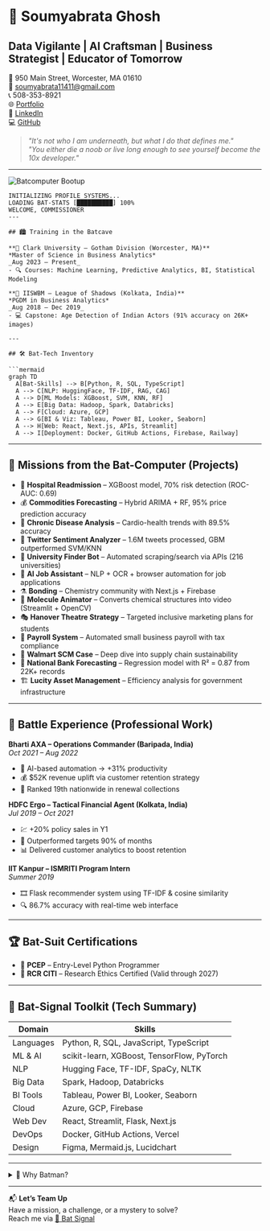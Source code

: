 
# 🦇 Soumyabrata Ghosh  
## Data Vigilante | AI Craftsman | Business Strategist | Educator of Tomorrow

📍 950 Main Street, Worcester, MA 01610  
📧 [soumyabrata11411@gmail.com](mailto:soumyabrata11411@gmail.com)  
📞 508-353-8921  
🌐 [Portfolio](https://soghosh719.github.io/Soumya_Portfolio/#home)  
💼 [LinkedIn](https://www.linkedin.com/in/soumyabrata-ghosh-205673290/)  
💻 [GitHub](https://github.com/SoGhosh719)

> _"It's not who I am underneath, but what I do that defines me."_  
> _"You either die a noob or live long enough to see yourself become the 10x developer."_

---
![Batcomputer Bootup](https://i.imgur.com/Ezras4S.png)

```Batcomputer
INITIALIZING PROFILE SYSTEMS...
LOADING BAT-STATS [██████████] 100%
WELCOME, COMMISSIONER
---

## 🏙️ Training in the Batcave

**🦇 Clark University – Gotham Division (Worcester, MA)**  
*Master of Science in Business Analytics*  
_Aug 2023 – Present_  
- 🔍 Courses: Machine Learning, Predictive Analytics, BI, Statistical Modeling

**🦇 IISWBM – League of Shadows (Kolkata, India)**  
*PGDM in Business Analytics*  
_Aug 2018 – Dec 2019_  
- 💻 Capstone: Age Detection of Indian Actors (91% accuracy on 26K+ images)

---

## 🛠️ Bat-Tech Inventory

```mermaid
graph TD
  A[Bat-Skills] --> B[Python, R, SQL, TypeScript]
  A --> C[NLP: HuggingFace, TF-IDF, RAG, CAG]
  A --> D[ML Models: XGBoost, SVM, KNN, RF]
  A --> E[Big Data: Hadoop, Spark, Databricks]
  A --> F[Cloud: Azure, GCP]
  A --> G[BI & Viz: Tableau, Power BI, Looker, Seaborn]
  A --> H[Web: React, Next.js, APIs, Streamlit]
  A --> I[Deployment: Docker, GitHub Actions, Firebase, Railway]
```

---

## 🧪 Missions from the Bat-Computer (Projects)

- 🏥 **Hospital Readmission** – XGBoost model, 70% risk detection (ROC-AUC: 0.69)
- 💰 **Commodities Forecasting** – Hybrid ARIMA + RF, 95% price prediction accuracy
- 💓 **Chronic Disease Analysis** – Cardio-health trends with 89.5% accuracy
- 🧠 **Twitter Sentiment Analyzer** – 1.6M tweets processed, GBM outperformed SVM/KNN
- 🏫 **University Finder Bot** – Automated scraping/search via APIs (216 universities)
- 🦾 **AI Job Assistant** – NLP + OCR + browser automation for job applications
- ⚗️ **Bonding** – Chemistry community with Next.js + Firebase
- 🎥 **Molecule Animator** – Converts chemical structures into video (Streamlit + OpenCV)
- 🎭 **Hanover Theatre Strategy** – Targeted inclusive marketing plans for students
- 💼 **Payroll System** – Automated small business payroll with tax compliance
- 🚚 **Walmart SCM Case** – Deep dive into supply chain sustainability
- 🏦 **National Bank Forecasting** – Regression model with R² = 0.87 from 22K+ records
- 🏗️ **Lucity Asset Management** – Efficiency analysis for government infrastructure

---

## 🦇 Battle Experience (Professional Work)

**Bharti AXA – Operations Commander (Baripada, India)**  
_Oct 2021 – Aug 2022_  
- 🧠 AI-based automation → +31% productivity  
- 💰 $52K revenue uplift via customer retention strategy  
- 🏅 Ranked 19th nationwide in renewal collections  

**HDFC Ergo – Tactical Financial Agent (Kolkata, India)**  
_Jul 2019 – Oct 2021_  
- 💹 +20% policy sales in Y1  
- 🧾 Outperformed targets 90% of months  
- 📊 Delivered customer analytics to boost retention

**IIT Kanpur – ISMRITI Program Intern**  
_Summer 2019_  
- 🎞️ Flask recommender system using TF-IDF & cosine similarity  
- 🔍 86.7% accuracy with real-time web interface

---

## 🏆 Bat-Suit Certifications

- 🥷 **PCEP** – Entry-Level Python Programmer  
- 🧬 **RCR CITI** – Research Ethics Certified (Valid through 2027)

---

## 🧠 Bat-Signal Toolkit (Tech Summary)

| Domain | Skills |
|--------|--------|
| Languages | Python, R, SQL, JavaScript, TypeScript |
| ML & AI | scikit-learn, XGBoost, TensorFlow, PyTorch |
| NLP | Hugging Face, TF-IDF, SpaCy, NLTK |
| Big Data | Spark, Hadoop, Databricks |
| BI Tools | Tableau, Power BI, Looker, Seaborn |
| Cloud | Azure, GCP, Firebase |
| Web Dev | React, Streamlit, Flask, Next.js |
| DevOps | Docker, GitHub Actions, Vercel |
| Design | Figma, Mermaid.js, Lucidchart |

---

<details>
<summary>🦇 Why Batman?</summary>

Because Batman is the ultimate analyst.  
He prepares relentlessly, masters his tools, adapts to chaos, and never stops optimizing.  
In a world full of uncertainty and noise, I strive to be the Dark Knight of Data — bringing clarity, logic, and strategy to every mission.

</details>

---

📬 **Let’s Team Up**  
Have a mission, a challenge, or a mystery to solve?  
Reach me via [📧 Bat Signal](mailto:soumyabrata11411@gmail.com)
